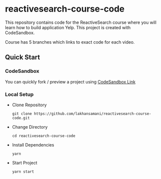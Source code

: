 # reactivesearch-course-code

This repository contains code for the ReactiveSearch course where you will learn how to build application Yelp.
This project is created with CodeSandbox.

Course has 5 branches which links to exact code for each video.

## Quick Start

### CodeSandbox
You can quickly fork / preview a project using [CodeSandbox Link](https://codesandbox.io/s/github/lakhansamani/reactivesearch-course-code)

### Local Setup

* Clone Repository
  ```
  git clone https://github.com/lakhansamani/reactivesearch-course-code.git
  ```
* Change Directory
  ```
  cd reactivesearch-course-code
  ```
* Install Dependencies
  ```
  yarn
  ```
* Start Project
  ```
  yarn start
  ```

